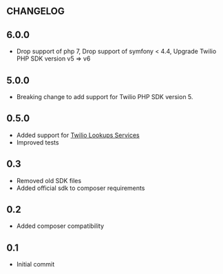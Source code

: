 CHANGELOG
---------

## 6.0.0

* Drop support of php 7, Drop support of symfony < 4.4, Upgrade Twilio PHP SDK version v5 => v6

## 5.0.0

* Breaking change to add support for Twilio PHP SDK version 5.

## 0.5.0

* Added support for [Twilio Lookups Services](https://www.twilio.com/docs/api/lookups)
* Improved tests

## 0.3

* Removed old SDK files
* Added official sdk to composer requirements

## 0.2

* Added composer compatibility

## 0.1

* Initial commit

